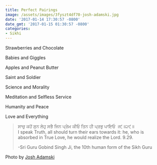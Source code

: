 ```yaml
---
title: Perfect Pairings
image: /assets/images/3fyszt4df70-josh-adamski.jpg
date: '2017-01-14 17:30:57 -0800'
date_gmt: '2017-01-15 01:30:57 -0800'
categories:
- Sikhi
---
```

<p>Strawberries and Chocolate</p>
<p>Babies and Giggles</p>
<p>Apples and Peanut Butter</p>
<p>Saint and Soldier</p>
<p>Science and Morality</p>
<p>Meditation and Selfless Service</p>
<p>Humanity and Peace</p>
<p>Love and Everything</p>
<blockquote><p>ਸਾਚੁ ਕਹੋਂ ਸੁਨ ਲੇਹੁ ਸਭੈ ਜਿਨ ਪ੍ਰੇਮ ਕੀਓ ਤਿਨ ਹੀ ਪ੍ਰਭੁ ਪਾਇਓ ॥੯॥੨੯॥<br />
I speak Truth, all should turn their ears towards it: he, who is absorbed in True Love, he would realize the Lord. 9.29.</p>
<p>-Sri Guru Gobind Singh Ji, the 10th human form of the Sikh Guru</p></blockquote>
<p>Photo by <a href="https://unsplash.com/@josh23" target="_blank">Josh Adamski</a></p>
